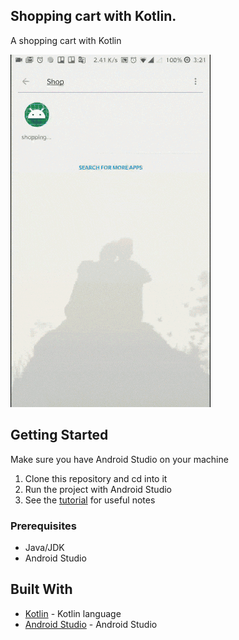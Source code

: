 ## Shopping cart with Kotlin.

A shopping cart with Kotlin

![application screenshot](app/src/main/res/drawable/demo.gif "A shopping cart with Kotlin.")


## Getting Started
Make sure you have Android Studio on your machine

1.  Clone this repository and cd into it
2.  Run the project with Android Studio
3.  See the [tutorial](https://pusher.com/tutorials/shopping-cart-kotlin-part-2) for useful notes 

### Prerequisites

* Java/JDK
* Android Studio

## Built With

* [Kotlin](https://kotlinlang.org/) - Kotlin language
* [Android Studio](https://developer.android.com/studio/) - Android Studio


